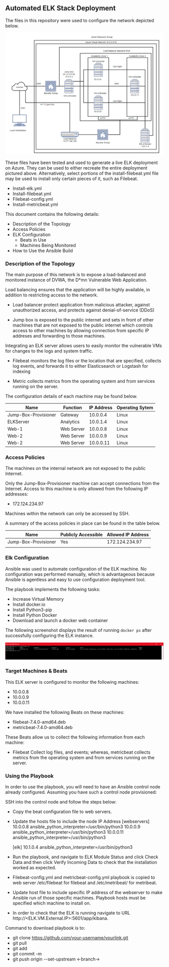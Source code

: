 ## Automated ELK Stack Deployment

The files in this repository were used to configure the network depicted below.

![plot](https://github.com/GregVelarde/GitHub-Project/blob/main/Diagram/Project1_Diagram.PNG)



These files have been tested and used to generate a live ELK deployment on Azure. They can be used to either recreate the entire deployment pictured above. Alternatively, select portions of the install-filebeat.yml file may be used to install only certain pieces of it, such as Filebeat.

- Install-elk.yml
- Install-filebeat.yml
- Filebeat-config.yml
- Install-metricbeat.yml


This document contains the following details:
- Description of the Topology
- Access Policies
- ELK Configuration
  - Beats in Use
  - Machines Being Monitored
- How to Use the Ansible Build


### Description of the Topology

The main purpose of this network is to expose a load-balanced and monitored instance of DVWA, the D*mn Vulnerable Web Application.

Load balancing ensures that the application will be highly available, in addition to restricting access to the network.

- Load balancer protect application from malicious attacker, against unauthorized access, and protects against denial-of-service (DDoS)

- Jump box is exposed to the public internet and sets in front of other machines that are not exposed to the public internet which controls access to other machines by allowing connection from specific IP addreses and forwarding to those machines.

Integrating an ELK server allows users to easily monitor the vulnerable VMs for changes to the logs and system traffic.

- Filebeat monitors the log files or the location that are specified, collects log events, and forwards it to either Elasticsearch or Logstash for indexing

- Metric collects metrics from the operating system and from services running on the server.

The configuration details of each machine may be found below.

| Name                 | Function   | IP Address | Operating Sytem |
|----------------------|------------|------------|-----------------|
| Jump-Box-Provisioner | Gateway    | 10.0.0.4   | Linux           |
| ELKServer            | Analytics  | 10.0.1.4   | Linux           |
| Web-1                | Web Server | 10.0.0.8   | Linux           |
| Web-2                | Web Server | 10.0.0.9   | Linux           |
| Web-2                | Web Server | 10.0.0.11  | Linux           |

### Access Policies

The machines on the internal network are not exposed to the public Internet. 

Only the Jump-Box-Provisioner machine can accept connections from the Internet. Access to this machine is only allowed from the following IP addresses:

- 172.124.234.97


Machines within the network can only be accessed by SSH.

A summary of the access policies in place can be found in the table below.

| Name                 | Publicly Accessible | Allowed IP Address |
|----------------------|---------------------|--------------------|
| Jump-Box-Provisioner |         Yes         | 172.124.234.97     |
|                      |                     |                    |

### Elk Configuration

Ansible was used to automate configuration of the ELK machine. No configuration was performed manually, which is advantageous because Ansible is agentless and easy to use configuration deployment tool.

The playbook implements the following tasks:

- Increase Virtual Memory
- Install docker.io
- Install Python3-pip
- Install Python Docker
- Download and launch a docker web container


The following screenshot displays the result of running `docker ps` after successfully configuring the ELK instance.

![plot](https://github.com/GregVelarde/GitHub-Project/blob/main/Diagram/docker_ps_output.PNG)




### Target Machines & Beats
This ELK server is configured to monitor the following machines:

- 10.0.0.8
- 10.0.0.9
- 10.0.0.11

We have installed the following Beats on these machines:

- filebeat-7.4.0-amd64.deb
- metricbeat-7.4.0-amd64.deb

These Beats allow us to collect the following information from each machine:

- Filebeat Collect log files, and events; whereas, metricbeat collects metrics from the operating system and from services running on the server.

### Using the Playbook
In order to use the playbook, you will need to have an Ansible control node already configured. Assuming you have such a control node provisioned: 

SSH into the control node and follow the steps below:

- Copy the beat configuration file to web servers.
- Update the hosts file to include the node IP Address
  [webservers]
  10.0.0.8 ansible_python_interpreter=/usr/bin/python3
  10.0.0.9 ansible_python_interpreter=/usr/bin/python3
  10.0.0.11 ansible_python_interpreter=/usr/bin/python3

  [elk]
  10.1.0.4 ansible_python_interpreter=/usr/bin/python3 

- Run the playbook, and navigate to ELK Module Status and click Check Data and then click Verify Incoming Data to check that the installation worked as expected.

- Filebeat-config.yml and metricbeat-config.yml playbook is copied to web server /etc/filebeat for filebeat and /etc/metribeat/ for metribeat.
- Update host file to include specific IP address of the webserver to make Ansible run of those specific machines. Playbook hosts must be specified which machine to install on.
- In order to check that the ELK is running navigate to URL http://<ELK.VM.External.IP>:5601/app/kibana.

Command to download playbook is to:

- git clone https://github.com/your-username/yourlink.git
- git pull
- git add
- git commit -m
- git push origin --set-upstream <-branch->
